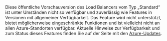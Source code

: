 Diese öffentliche Vorschauversion des Load Balancers vom Typ „Standard“ ist unter Umständen nicht so verfügbar und zuverlässig wie Features in Versionen mit allgemeiner Verfügbarkeit. Das Feature wird nicht unterstützt, bietet möglicherweise eingeschränkte Funktionen und ist vielleicht nicht an allen Azure-Standorten verfügbar. Aktuelle Hinweise zur Verfügbarkeit und zum Status dieses Features finden Sie auf der Seite mit den [Azure-Updates](https://azure.microsoft.com/en-us/updates/?product=load-balancer).
